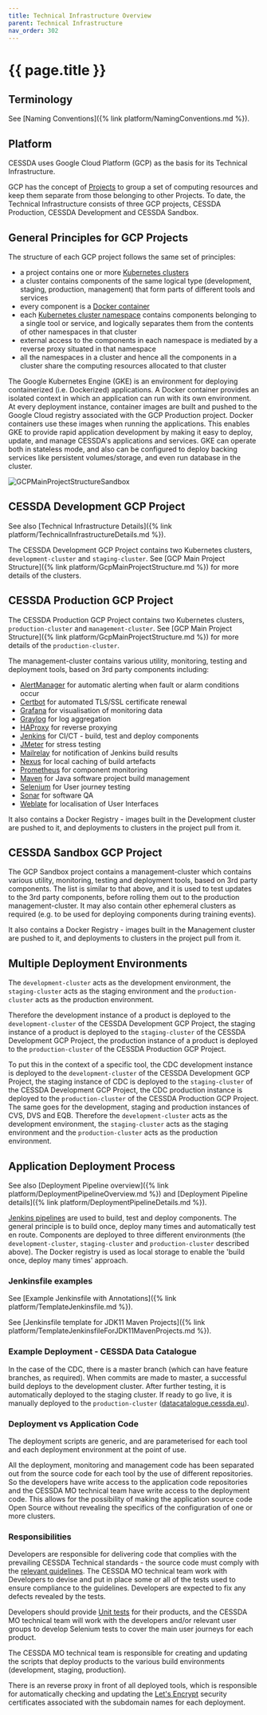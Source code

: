 ```yaml
---
title: Technical Infrastructure Overview
parent: Technical Infrastructure
nav_order: 302
---
```


# {{ page.title }}

## Terminology

See [Naming Conventions]({% link platform/NamingConventions.md %}).

## Platform

CESSDA uses Google Cloud Platform (GCP) as the basis for its Technical Infrastructure.

GCP has the concept of [Projects](https://cloud.google.com/docs/overview/) to group a set of
 computing resources and keep them separate from those belonging to other Projects. To date, the
  Technical Infrastructure consists of three GCP projects, CESSDA Production, CESSDA Development and CESSDA Sandbox.

## General Principles for GCP Projects

The structure of each GCP project follows the same set of principles:

- a project contains one or more
 [Kubernetes clusters](https://kubernetes.io/docs/concepts/overview/components/)
- a cluster contains components of the same logical type (development, staging, production,
 management) that form parts of different tools and services
- every component is a
 [Docker container](https://www.docker.com/resources/what-container)
- each [Kubernetes cluster namespace](https://kubernetes.io/docs/concepts/overview/working-with-objects/namespaces/)
 contains components belonging to a single tool or service, and logically separates them from the
  contents of other namespaces in that cluster
- external access to the components in each namespace is mediated by a reverse proxy situated in
 that namespace
- all the namespaces in a cluster and hence all the components in a cluster share the computing
 resources allocated to that cluster

The Google Kubernetes Engine (GKE) is an environment for deploying containerized (i.e. Dockerized)
 applications. A Docker container provides an isolated context in which an application can run
  with its own environment. At every deployment instance, container images are built and pushed to
   the Google Cloud registry associated with the GCP Production project. Docker containers use
    these images when running the applications. This enables GKE to provide rapid application
     development by making it easy to deploy, update, and manage CESSDA's applications and
      services. GKE can operate both in stateless mode, and also can be configured to deploy
       backing services like persistent volumes/storage, and even run database in the cluster.

![GCPMainProjectStructureSandbox](../assets/GCPMainProjectStructureSandbox.png)

## CESSDA Development GCP Project

See also [Technical Infrastructure Details]({% link platform/TechnicalInfrastructureDetails.md %}).

The CESSDA Development GCP Project contains two Kubernetes clusters, `development-cluster` and
 `staging-cluster`. See [GCP Main Project Structure]({% link platform/GcpMainProjectStructure.md %}) for more details
  of the clusters.

## CESSDA Production GCP Project

The CESSDA Production GCP Project contains two Kubernetes clusters, `production-cluster` and
 `management-cluster`. See [GCP Main Project Structure]({% link platform/GcpMainProjectStructure.md %}) for more
  details of the `production-cluster`.

The management-cluster contains various utility, monitoring, testing and deployment tools, based
 on 3rd party components including:

- [AlertManager]( https://prometheus.io/docs/alerting/alertmanager/) for automatic alerting when
 fault or alarm conditions occur
- [Certbot](https://certbot.eff.org/) for automated TLS/SSL certificate renewal
- [Grafana](https://grafana.com/) for visualisation of monitoring data
- [Graylog](https://www.graylog.org/) for log aggregation
- [HAProxy](http://www.haproxy.org/) for reverse proxying
- [Jenkins](https://jenkins.io/) for CI/CT - build, test and deploy components
- [JMeter](https://jmeter.apache.org/) for stress testing
- [Mailrelay](https://mailrelay.com/en) for notification of Jenkins build results
- [Nexus](https://www.sonatype.com/product-nexus-repository) for local caching of build artefacts
- [Prometheus](https://prometheus.io/) for component monitoring
- [Maven](https://maven.apache.org/) for Java software project build management
- [Selenium](https://www.seleniumhq.org/) for User journey testing
- [Sonar](https://en.wikipedia.org/wiki/Sonar)  for software QA
- [Weblate](https://weblate.org/) for localisation of User Interfaces

It also contains a Docker Registry - images built in the Development cluster are pushed to it, and
 deployments to clusters in the project pull from it.

## CESSDA Sandbox GCP Project

The GCP Sandbox project contains a management-cluster which contains various utility, monitoring,
 testing and deployment tools, based on 3rd party components. The list is similar to that above,
  and it is used to test updates to the 3rd party components, before rolling them out to the
   production management-cluster. It may also contain other ephemeral clusters as required (e.g.
    to be used for deploying components during training events).

It also contains a Docker Registry - images built in the Management cluster are pushed to it, and
 deployments to clusters in the project pull from it.

## Multiple Deployment Environments

The `development-cluster` acts as the development environment, the `staging-cluster` acts as the
 staging environment and the `production-cluster` acts as the production environment.

Therefore the development instance of a product is deployed to the `development-cluster` of the
 CESSDA Development GCP Project, the staging instance of a product is deployed to the
  `staging-cluster` of the CESSDA Development GCP Project, the production instance of a product is
   deployed to the `production-cluster` of the CESSDA Production GCP Project.

To put this in the context of a specific tool, the CDC development instance is deployed to the
 `development-cluster` of the CESSDA Development GCP Project, the staging instance of CDC is
  deployed to the `staging-cluster` of the CESSDA Development GCP Project, the CDC production
   instance is deployed to the `production-cluster` of the CESSDA Production GCP Project. The same
    goes for the development, staging and production instances of CVS, DVS and EQB. Therefore the
     `development-cluster` acts as the development environment, the `staging-cluster` acts as the
      staging environment and the `production-cluster` acts as the production environment.

## Application Deployment Process

See also [Deployment Pipeline overview]({% link platform/DeploymentPipelineOverview.md %}) and
 [Deployment Pipeline details]({% link platform/DeploymentPipelineDetails.md %}).

[Jenkins pipelines](https://jenkins.io/doc/book/pipeline/) are used to build, test and deploy
 components. The general principle is to build once, deploy many times and automatically test en
  route. Components are deployed to three different environments (the `development-cluster`,
   `staging-cluster` and `production-cluster` described above). The Docker registry is used as
    local storage to enable the 'build once, deploy many times' approach.

### Jenkinsfile examples

See [Example Jenkinsfile with Annotations]({% link platform/TemplateJenkinsfile.md %}).

See [Jenkinsfile template for JDK11 Maven Projects]({% link platform/TemplateJenkinsfileForJDK11MavenProjects.md %}).

### Example Deployment - CESSDA Data Catalogue

In the case of the CDC, there is a master branch (which can have feature branches, as required).
 When commits are made to master, a successful build deploys to the development cluster. After further
   testing, it is automatically deployed to the staging cluster. If ready to go
     live, it is manually deployed to the `production-cluster`
     ([datacatalogue.cessda.eu](https://datacatalogue.cessda.eu/)).

### Deployment vs Application Code

The deployment scripts are generic, and are parameterised for each tool and each deployment
 environment at the point of use.

All the deployment, monitoring and management code has been separated out from the source code for
 each tool by the use of different repositories. So the developers have write access to the
  application code repositories and the CESSDA MO technical team have write access to the
   deployment code. This allows for the possibility of making the application source code Open
    Source without revealing the specifics of the configuration of one or more clusters.

### Responsibilities

Developers are responsible for delivering code that complies with the prevailing CESSDA Technical
 standards - the source code must comply with the
 [relevant guidelines](https://bitbucket.org/cessda/cessda.guidelines.public/src/master/).
  The CESSDA MO technical team work with Developers to devise and put in place some or all of the
   tests used to ensure compliance to the guidelines. Developers are expected to fix any defects
    revealed by the tests.

Developers should provide [Unit tests](https://en.wikipedia.org/wiki/Unit_testing) for their
 products, and the CESSDA MO technical team will work with the developers and/or relevant user
  groups to develop Selenium tests to cover the main user journeys for each product.  

The CESSDA MO technical team is responsible for creating and updating the scripts that deploy
 products to the various build environments (development, staging, production).

There is an reverse proxy in front of all deployed tools, which is responsible for automatically
 checking and updating the [Let's Encrypt](https://letsencrypt.org/) security certificates
  associated with the subdomain names for each deployment.
